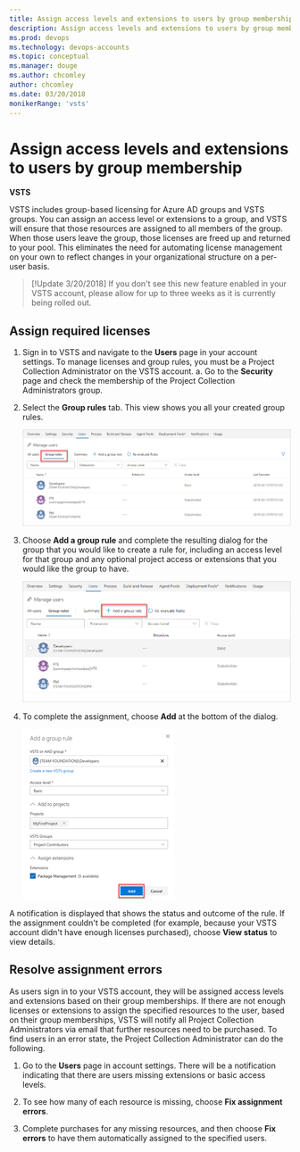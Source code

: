 ```yaml
---
title: Assign access levels and extensions to users by group membership
description: Assign access levels and extensions to users by group membership
ms.prod: devops
ms.technology: devops-accounts
ms.topic: conceptual
ms.manager: douge
ms.author: chcomley
author: chcomley
ms.date: 03/20/2018
monikerRange: 'vsts'
---
```


# Assign access levels and extensions to users by group membership

**VSTS**

VSTS includes group-based licensing for Azure AD groups and VSTS groups.
You can assign an access level or extensions to a group, and VSTS will ensure that those resources are assigned to all members of the group.
When those users leave the group, those licenses are freed up and returned to your pool.
This eliminates the need for automating license management on your own to reflect changes in your organizational structure on a per-user basis.

>[!Update 3/20/2018]
>If you don't see this new feature enabled in your VSTS account, please allow for up to three weeks as it is currently being rolled out.

## Assign required licenses

1. Sign in to VSTS and navigate to the **Users** page in your account settings. To manage licenses and group rules, you must be a Project Collection Administrator on the VSTS account.
    a. Go to the **Security** page and check the membership of the Project Collection Administrators group.
2. Select the **Group rules** tab. This view shows you all your created group rules.

   ![view-group-rules](_img/manage-group-licensing/view-group-rules.PNG)

3. Choose **Add a group rule** and complete the resulting dialog for the group that you would like to create a rule for, including an access level for that group and any optional project access or extensions that you would like the group to have.

    ![choose-add-group-rule](_img/manage-group-licensing/add-a-group-rule.png)

4. To complete the assignment, choose **Add** at the bottom of the dialog.

    ![choose-add-to-add-group-rule](_img/manage-group-licensing/adding-group-rule.png)

A notification is displayed that shows the status and outcome of the rule. If the assignment couldn't be completed (for example, because your VSTS account didn't have enough licenses purchased), choose **View status** to view details.

## Resolve assignment errors

As users sign in to your VSTS account, they will be assigned access levels and extensions based on their group memberships. If there are not enough licenses or extensions to assign the specified resources to the user, based on their group memberships, VSTS will notify all Project Collection Administrators via email that further resources need to be purchased. To find users in an error state, the Project Collection Administrator can do the following.

1. Go to the **Users** page in account settings. There will be a notification indicating that there are users missing extensions or basic access levels.

2. To see how many of each resource is missing, choose **Fix assignment errors**.
3. Complete purchases for any missing resources, and then choose **Fix errors** to have them automatically assigned to the specified users.

